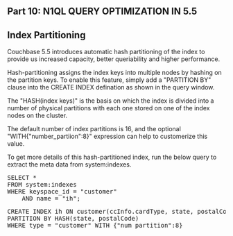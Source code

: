 ## <b> Part 10: N1QL QUERY OPTIMIZATION IN 5.5 </b>

## Index Partitioning

Couchbase 5.5 introduces automatic hash partitioning of the index to provide us increased capacity, better queriability and higher performance.

Hash-partitioning assigns the index keys into multiple nodes by hashing on the partition keys. 
To enable this feature, simply add a "PARTITION BY" clause into the CREATE INDEX defination as shown in the query window. 

The "HASH(index keys)" is the basis on which the index is divided into a number of physical partitions with each one stored on one of the index nodes on the cluster. 

The default number of index partitions is 16, and the optional "WITH{"number_partiion":8}" expression can help to customerize this value.


To get more details of this hash-partitioned index, run the below query to extract the meta data from system:indexes. 
<br>

<pre>
SELECT * 
FROM system:indexes 
WHERE keyspace_id = "customer" 
	AND name = "ih";
</pre>



<pre id="example">
CREATE INDEX ih ON customer(ccInfo.cardType, state, postalCode, lastName) 
PARTITION BY HASH(state, postalCode) 
WHERE type = "customer" WITH {"num_partition":8}
</pre>

